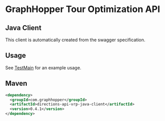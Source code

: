 # GraphHopper Tour Optimization API

## Java Client

This client is automatically created from the swagger specification.

## Usage

See [TestMain](https://github.com/karussell/directions-api-vrp-java-client/blob/master/src/main/java/io/swagger/client/TestMain.java#L27) for an example usage.

## Maven

```xml
<dependency>
  <groupId>com.graphhopper</groupId>
  <artifactId>directions-api-vrp-java-client</artifactId>
  <version>0.4.1</version>
</dependency>
```
